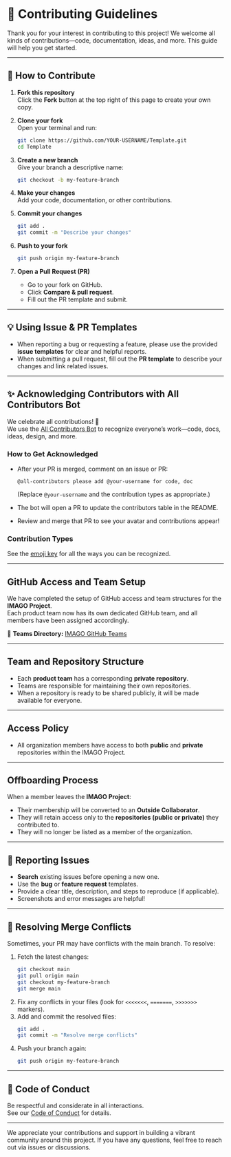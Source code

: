 # 🌟 Contributing Guidelines

Thank you for your interest in contributing to this project! We welcome all kinds of contributions—code, documentation, ideas, and more. This guide will help you get started.

---

## 🚀 How to Contribute

1. **Fork this repository**  
   Click the **Fork** button at the top right of this page to create your own copy.

2. **Clone your fork**  
   Open your terminal and run:  
   ```bash
   git clone https://github.com/YOUR-USERNAME/Template.git
   cd Template
   ```

3. **Create a new branch**  
   Give your branch a descriptive name:  
   ```bash
   git checkout -b my-feature-branch
   ```

4. **Make your changes**  
   Add your code, documentation, or other contributions.

5. **Commit your changes**  
   ```bash
   git add .
   git commit -m "Describe your changes"
   ```

6. **Push to your fork**  
   ```bash
   git push origin my-feature-branch
   ```

7. **Open a Pull Request (PR)**  
   - Go to your fork on GitHub.
   - Click **Compare & pull request**.
   - Fill out the PR template and submit.

---

## 💡 Using Issue & PR Templates

- When reporting a bug or requesting a feature, please use the provided **issue templates** for clear and helpful reports.
- When submitting a pull request, fill out the **PR template** to describe your changes and link related issues.

---

## ✨ Acknowledging Contributors with All Contributors Bot

We celebrate all contributions! 🎉  
We use the [All Contributors Bot](https://allcontributors.org/) to recognize everyone’s work—code, docs, ideas, design, and more.

### How to Get Acknowledged

- After your PR is merged, comment on an issue or PR:
  ```
  @all-contributors please add @your-username for code, doc
  ```
  (Replace `@your-username` and the contribution types as appropriate.)

- The bot will open a PR to update the contributors table in the README.  
- Review and merge that PR to see your avatar and contributions appear!

### Contribution Types

See the [emoji key](https://allcontributors.org/docs/en/emoji-key) for all the ways you can be recognized.

---
## GitHub Access and Team Setup

We have completed the setup of GitHub access and team structures for the **IMAGO Project**.  
Each product team now has its own dedicated GitHub team, and all members have been assigned accordingly.

🔗 **Teams Directory:** [IMAGO GitHub Teams](https://github.com/orgs/Imago-SDRUK/teams)

---

## Team and Repository Structure
- Each **product team** has a corresponding **private repository**.  
- Teams are responsible for maintaining their own repositories.  
- When a repository is ready to be shared publicly, it will be made available for everyone.  

---

## Access Policy
- All organization members have access to both **public** and **private** repositories within the IMAGO Project.
---

## Offboarding Process
When a member leaves the **IMAGO Project**:
- Their membership will be converted to an **Outside Collaborator**.  
- They will retain access only to the **repositories (public or private)** they contributed to.  
- They will no longer be listed as a member of the organization.

---

## 🐛 Reporting Issues

- **Search** existing issues before opening a new one.
- Use the **bug** or **feature request** templates.
- Provide a clear title, description, and steps to reproduce (if applicable).
- Screenshots and error messages are helpful!

---

## 🔄 Resolving Merge Conflicts

Sometimes, your PR may have conflicts with the main branch. To resolve:

1. Fetch the latest changes:
   ```bash
   git checkout main
   git pull origin main
   git checkout my-feature-branch
   git merge main
   ```
2. Fix any conflicts in your files (look for `<<<<<<<`, `=======`, `>>>>>>>` markers).
3. Add and commit the resolved files:
   ```bash
   git add .
   git commit -m "Resolve merge conflicts"
   ```
4. Push your branch again:
   ```bash
   git push origin my-feature-branch
   ```

---

## 💬 Code of Conduct

Be respectful and considerate in all interactions.  
See our [Code of Conduct](CODE_OF_CONDUCT.md) for details.

---
  
We appreciate your contributions and support in building a vibrant community around this project. If you have any questions, feel free to reach out via issues or discussions.

